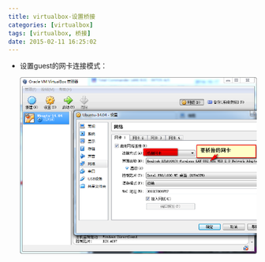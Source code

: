 ```yaml
---
title: virtualbox-设置桥接
categories: [virtualbox]
tags: [virtualbox, 桥接]
date: 2015-02-11 16:25:02
---
```


-   设置guest的网卡连接模式：

    ![](../img/virtualbox-设置桥接-01.png)
